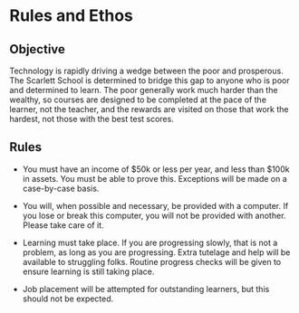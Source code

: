 # Rules and Ethos

## Objective

Technology is rapidly driving a wedge between the poor and prosperous. The
Scarlett School is determined to bridge this gap to anyone who is poor and
determined to learn. The poor generally work much harder than the wealthy, so
courses are designed to be completed at the pace of the learner, not the
teacher, and the rewards are visited on those that work the hardest, not those
with the best test scores.

## Rules

- You must have an income of $50k or less per year, and less than $100k in
  assets. You must be able to prove this. Exceptions will be made on a
  case-by-case basis.

- You will, when possible and necessary, be provided with a computer. If you
  lose or break this computer, you will not be provided with another. Please
  take care of it.

- Learning must take place. If you are progressing slowly, that is not a
  problem, as long as you are progressing. Extra tutelage and help will be
  available to struggling folks. Routine progress checks will be given to
  ensure learning is still taking place.

- Job placement will be attempted for outstanding learners, but this should not
  be expected.
